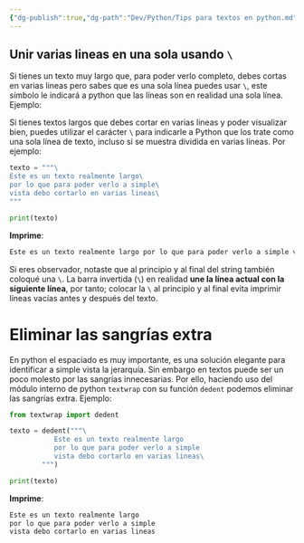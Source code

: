 ```yaml
---
{"dg-publish":true,"dg-path":"Dev/Python/Tips para textos en python.md","permalink":"/dev/python/tips-para-textos-en-python/","created":"2024-09-20T20:01","updated":"2025-01-06T22:57"}
---
```


## Unir varias lineas en una sola usando  `\`
Si tienes un texto muy largo que, para poder verlo completo, debes cortas en varias lineas pero sabes que es una sola línea puedes usar `\`, este símbolo le indicará a python que las líneas son en realidad una sola línea. Ejemplo:

Si tienes textos largos que debes cortar en varias lineas y poder visualizar bien, puedes utilizar el carácter `\` para indicarle a Python que los trate como una sola línea de texto, incluso si se muestra dividida en varias líneas. Por ejemplo:

```py
texto = """\
Este es un texto realmente largo\
por lo que para poder verlo a simple\
vista debo cortarlo en varias lineas\
"""

print(texto)
```

**Imprime**:
```bash
Este es un texto realmente largo por lo que para poder verlo a simple vista debo cortarlo en varias lineas
```

Si eres observador, notaste que al principio y al final del string también coloqué una `\`. La barra invertida (`\`) en realidad **une la línea actual con la siguiente línea**, por tanto; colocar la `\` al principio y al final evita imprimir líneas vacías antes y después del texto.

# Eliminar las sangrías extra
En python el espaciado es muy importante, es una solución elegante para identificar a simple vista la jerarquía. Sin embargo en textos puede ser un poco molesto por las sangrías innecesarias. Por ello, haciendo uso del módulo interno de python `textwrap` con su función `dedent` podemos eliminar las sangrías extra. Ejemplo:

```py
from textwrap import dedent

texto = dedent("""\
           Este es un texto realmente largo
           por lo que para poder verlo a simple
           vista debo cortarlo en varias lineas\
        """)

print(texto)
```

**Imprime**:
```bash
Este es un texto realmente largo
por lo que para poder verlo a simple
vista debo cortarlo en varias lineas
```


